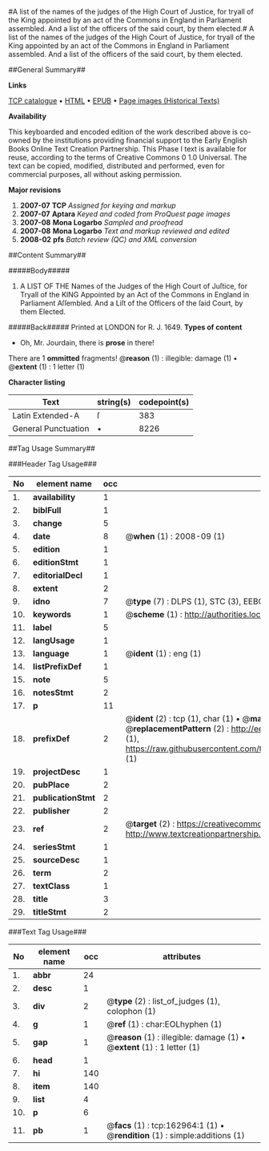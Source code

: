 #A list of the names of the judges of the High Court of Justice, for tryall of the King appointed by an act of the Commons in England in Parliament assembled. And a list of the officers of the said court, by them elected.#
A list of the names of the judges of the High Court of Justice, for tryall of the King appointed by an act of the Commons in England in Parliament assembled. And a list of the officers of the said court, by them elected.

##General Summary##

**Links**

[TCP catalogue](http://www.ota.ox.ac.uk/tcp/)  • 
[HTML](http://tei.it.ox.ac.uk/tcp/Texts-HTML/free/A88/A88348.html)  • 
[EPUB](http://tei.it.ox.ac.uk/tcp/Texts-EPUB/free/A88/A88348.epub) • 
[Page images (Historical Texts)](https://data.historicaltexts.jisc.ac.uk/view?pubId=eebo-99869870e&pageId=eebo-99869870e-162964-1)

**Availability**

This keyboarded and encoded edition of the
	       work described above is co-owned by the institutions
	       providing financial support to the Early English Books
	       Online Text Creation Partnership. This Phase I text is
	       available for reuse, according to the terms of Creative
	       Commons 0 1.0 Universal. The text can be copied,
	       modified, distributed and performed, even for
	       commercial purposes, all without asking permission.

**Major revisions**

1. __2007-07__ __TCP__ *Assigned for keying and markup*
1. __2007-07__ __Aptara__ *Keyed and coded from ProQuest page images*
1. __2007-08__ __Mona Logarbo__ *Sampled and proofread*
1. __2007-08__ __Mona Logarbo__ *Text and markup reviewed and edited*
1. __2008-02__ __pfs__ *Batch review (QC) and XML conversion*

##Content Summary##

#####Body#####

1. A LIST
OF THE
Names of the Judges of the High Court
of Juſtice, for Tryall of the KING
Appointed by an Act of the Commons in England in Parliament Aſſembled.
And a Liſt of the Officers of the ſaid Court, by them Elected.

#####Back#####
Printed at LONDON for R. J. 1649.
**Types of content**

  * Oh, Mr. Jourdain, there is **prose** in there!

There are 1 **ommitted** fragments! 
 @__reason__ (1) : illegible: damage (1)  •  @__extent__ (1) : 1 letter (1)

**Character listing**


|Text|string(s)|codepoint(s)|
|---|---|---|
|Latin Extended-A|ſ|383|
|General Punctuation|•|8226|

##Tag Usage Summary##

###Header Tag Usage###

|No|element name|occ|attributes|
|---|---|---|---|
|1.|__availability__|1||
|2.|__biblFull__|1||
|3.|__change__|5||
|4.|__date__|8| @__when__ (1) : 2008-09 (1)|
|5.|__edition__|1||
|6.|__editionStmt__|1||
|7.|__editorialDecl__|1||
|8.|__extent__|2||
|9.|__idno__|7| @__type__ (7) : DLPS (1), STC (3), EEBO-CITATION (1), PROQUEST (1), VID (1)|
|10.|__keywords__|1| @__scheme__ (1) : http://authorities.loc.gov/ (1)|
|11.|__label__|5||
|12.|__langUsage__|1||
|13.|__language__|1| @__ident__ (1) : eng (1)|
|14.|__listPrefixDef__|1||
|15.|__note__|5||
|16.|__notesStmt__|2||
|17.|__p__|11||
|18.|__prefixDef__|2| @__ident__ (2) : tcp (1), char (1)  •  @__matchPattern__ (2) : ([0-9\-]+):([0-9IVX]+) (1), (.+) (1)  •  @__replacementPattern__ (2) : http://eebo.chadwyck.com/downloadtiff?vid=$1&page=$2 (1), https://raw.githubusercontent.com/textcreationpartnership/Texts/master/tcpchars.xml#$1 (1)|
|19.|__projectDesc__|1||
|20.|__pubPlace__|2||
|21.|__publicationStmt__|2||
|22.|__publisher__|2||
|23.|__ref__|2| @__target__ (2) : https://creativecommons.org/publicdomain/zero/1.0/ (1), http://www.textcreationpartnership.org/docs/. (1)|
|24.|__seriesStmt__|1||
|25.|__sourceDesc__|1||
|26.|__term__|2||
|27.|__textClass__|1||
|28.|__title__|3||
|29.|__titleStmt__|2||


###Text Tag Usage###

|No|element name|occ|attributes|
|---|---|---|---|
|1.|__abbr__|24||
|2.|__desc__|1||
|3.|__div__|2| @__type__ (2) : list_of_judges (1), colophon (1)|
|4.|__g__|1| @__ref__ (1) : char:EOLhyphen (1)|
|5.|__gap__|1| @__reason__ (1) : illegible: damage (1)  •  @__extent__ (1) : 1 letter (1)|
|6.|__head__|1||
|7.|__hi__|140||
|8.|__item__|140||
|9.|__list__|4||
|10.|__p__|6||
|11.|__pb__|1| @__facs__ (1) : tcp:162964:1 (1)  •  @__rendition__ (1) : simple:additions (1)|
